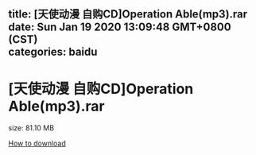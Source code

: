
title: [天使动漫 自购CD]Operation Able(mp3).rar
date: Sun Jan 19 2020 13:09:48 GMT+0800 (CST)    
categories: baidu
---

# [天使动漫 自购CD]Operation Able(mp3).rar
size: 81.10 MB
 
 

[How to download](https://bpcam.bemobtrk.com/go/2ceec3aa-1ca2-46d6-b9ff-aaa5c184517c?jno=560)